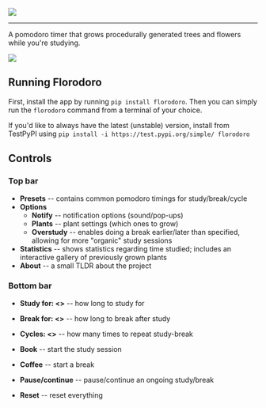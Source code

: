 ![](https://raw.githubusercontent.com/xiaoxiae/Florodoro/master/florodoro/images/logo.svg)

---

A pomodoro timer that grows procedurally generated trees and flowers while you're studying.

![](https://raw.githubusercontent.com/xiaoxiae/Florodoro/master/florodoro/images/preview.svg)

## Running Florodoro
First, install the app by running `pip install florodoro`.
Then you can simply run the `florodoro` command from a terminal of your choice.

If you'd like to always have the latest (unstable) version, install from TestPyPI using `pip install -i https://test.pypi.org/simple/ florodoro`

## Controls

### Top bar
- **Presets** -- contains common pomodoro timings for study/break/cycle
- **Options**
	- **Notify** -- notification options (sound/pop-ups)
	- **Plants** -- plant settings (which ones to grow)
	- **Overstudy** -- enables doing a break earlier/later than specified, allowing for more "organic" study sessions
- **Statistics** -- shows statistics regarding time studied; includes an interactive gallery of previously grown plants
- **About** -- a small TLDR about the project

### Bottom bar
- **Study for: <>** -- how long to study for
- **Break for: <>** -- how long to break after study
- **Cycles: <>** -- how many times to repeat study-break

- **Book** -- start the study session
- **Coffee** -- start a break
- **Pause/continue** -- pause/continue an ongoing study/break
- **Reset** -- reset everything

